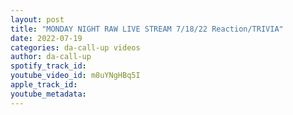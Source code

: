 ```yaml
---
layout: post
title: "MONDAY NIGHT RAW LIVE STREAM 7/18/22 Reaction/TRIVIA"
date: 2022-07-19
categories: da-call-up videos
author: da-call-up
spotify_track_id: 
youtube_video_id: m8uYNgHBq5I
apple_track_id: 
youtube_metadata: 
---
```

